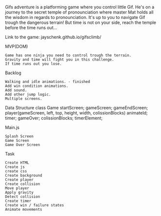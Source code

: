 Gifs adventure is a platforming game where you control little Gif. He's on a journey to the secret temple of pronounciation where master Mat holds all the wisdom in regards to pronounciation. It's up to you to navigate Gif trough the dangerous terrain! But time is not on your side, reach the temple before the time runs out...

Link to the game: jayschenk.github.io/gifsclimb/

MVP(DOM)

    Game has one ninja you need to control trough the terrain.
    Gravity and time will fight you in this challenge.
    If time runs out you lose.

Backlog

    Walking and idle animations. - finished
    Add win condition animations.
    Add sound.
    Add other jump logic.
    Multiple screens.

Data Structure
 class Game
    startScreen;
    gameScreen;
    gameEndScreen;
    player(gameScreen, left, top, height, width, colissionBlocks)
    animateId;
    timer;
    gameOver;
    colissionBlocks;
    timerElement;

Main.js

    Splash Screen
    Game Screen
    Game Over Screen

Task

    Create HTML
    Create js
    create css
    Create background
    Create player
    Create collision
    Move player
    Apply gravity
    Detect collision
    Create timer
    Create win / failure states
    Animate movements

